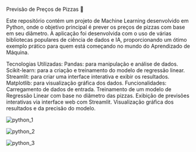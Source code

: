 Previsão de Preços de Pizzas 🍕

Este repositório contém um projeto de Machine Learning desenvolvido em Python, onde o objetivo principal é prever os preços de pizzas com base em seu diâmetro. A aplicação foi desenvolvida com o uso de várias bibliotecas populares de ciência de dados e IA, proporcionando um ótimo exemplo prático para quem está começando no mundo do Aprendizado de Máquina.

Tecnologias Utilizadas:
Pandas: para manipulação e análise de dados.
Scikit-learn: para a criação e treinamento do modelo de regressão linear.
Streamlit: para criar uma interface interativa e exibir os resultados.
Matplotlib: para visualização gráfica dos dados.
Funcionalidades:
Carregamento de dados de entrada.
Treinamento de um modelo de Regressão Linear com base no diâmetro das pizzas.
Exibição de previsões interativas via interface web com Streamlit.
Visualização gráfica dos resultados e da precisão do modelo.

![python_1](https://github.com/user-attachments/assets/6287ac3c-095f-4062-a0b0-7c13bcd83168)

![python_2](https://github.com/user-attachments/assets/052fece0-cd30-4135-8b81-c0a89ae5a756)

![python_3](https://github.com/user-attachments/assets/a014e905-a079-4c65-b6b5-c9a5bf6754a0)
